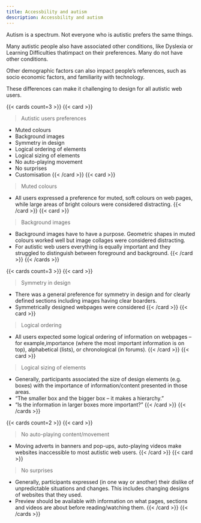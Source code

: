 ```yaml
---
title: Accessbility and autism
description: Accessbility and autism
---
```

Autism is a spectrum. Not everyone who is autistic prefers the same things.

Many autistic people also have associated other conditions, like Dyslexia or Learning Difficulties thatimpact on their preferences. Many do not have other conditions.

Other demographic factors can also impact people’s references, such as socio economic factors, and familiarity with technology.

These differences can make it challenging to design for all autistic web users.

{{< cards count=3 >}}
{{< card >}}
> Autistic users preferences
* Muted colours
* Background images
* Symmetry in design
* Logical ordering of elements
* Logical sizing of elements
* No auto-playing movement
* No surprises
* Customisation
{{< /card >}}
{{< card >}}
> Muted colours
* All users expressed a preference for muted, soft colours on web pages,
while large areas of bright colours were considered distracting.
{{< /card >}}
{{< card >}}
> Background images 
* Background images have to have a purpose. Geometric shapes in muted colours
worked well but image collages were considered distracting.
* For autistic web users everything is equally important and they struggled
to distinguish between foreground and background.
{{< /card >}}
{{< /cards >}}


{{< cards count=3 >}}
{{< card >}}
> Symmetry in design
* There was a general preference for symmetry in design and for clearly defined sections
including images having clear boarders.
* Symmetrically designed webpages were considered 
{{< /card >}}
{{< card >}}
> Logical ordering
* All users expected some logical ordering of information on webpages – for example,importance (where the most important information is on top), alphabetical (lists), or chronological (in forums).
{{< /card >}}
{{< card >}}
> Logical sizing of elements
* Generally, participants associated the size of design elements (e.g. boxes)
with the importance of information/content presented in those areas.
* “The smaller box and the bigger box – it makes a hierarchy.”
* “Is the information in larger boxes more important?”
{{< /card >}}
{{< /cards >}}

{{< cards count=2 >}}
{{< card >}}
> No auto-playing content/movement
* Moving adverts in banners and pop-ups, auto-playing videos make websites inaccessible to most autistic web users.
{{< /card >}}
{{< card >}}
> No surprises
* Generally, participants expressed (in one way or another) their dislike of unpredictable
situations and changes. This includes changing designs of websites that they used.
* Preview should be available with information on what pages, sections and videos are about before reading/watching them.
{{< /card >}}
{{< /cards >}}
